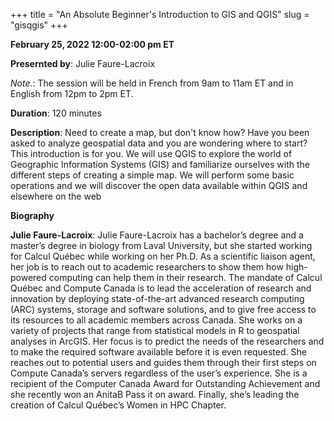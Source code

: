 +++
title = "An Absolute Beginner's Introduction to GIS and QGIS"
slug = "gisqgis"
+++

**February 25, 2022 12:00-02:00 pm ET**

**Presernted by**: Julie Faure-Lacroix 

*Note.*: The session will be held in French from 9am to 11am ET and in English from 12pm to 2pm ET.
 
**Duration**: 120 minutes

**Description**: Need to create a map, but don't know how? Have you been asked to analyze geospatial data and you are wondering where to start? This introduction is for you. We will use QGIS to explore the world of Geographic Information Systems (GIS) and familiarize ourselves with the different steps of creating a simple map. We will perform some basic operations and we will discover the open data available within QGIS and elsewhere on the web

**Biography**

**Julie Faure-Lacroix**: Julie Faure-Lacroix has a bachelor’s degree and a master’s degree in biology from Laval University, but she started working for Calcul Québec while working on her Ph.D. As a scientific liaison agent, her job is to reach out to academic researchers to show them how high-powered computing can help them in their research. The mandate of Calcul Québec and Compute Canada is to lead the acceleration of research and innovation by deploying state-of-the-art advanced research computing (ARC) systems, storage and software solutions, and to give free access to its resources to all academic members across Canada. She works on a variety of projects that range from statistical models in R to geospatial analyses in ArcGIS. Her focus is to predict the needs of the researchers and to make the required software available before it is even requested. She reaches out to potential users and guides them through their first steps on Compute Canada’s servers regardless of the user’s experience. She is a recipient of the Computer Canada Award for Outstanding Achievement and she recently won an AnitaB Pass it on award. Finally, she’s leading the creation of Calcul Québec’s Women in HPC Chapter.
